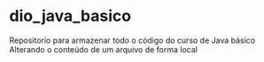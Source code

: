 # dio_java_basico
Repositorio para armazenar todo o código do curso de Java básico
Alterando o conteúdo de um arquivo de forma local